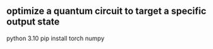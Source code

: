 ## optimize a quantum circuit to target a specific output state

python 3.10
pip install torch numpy
